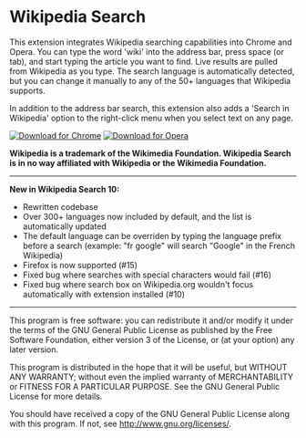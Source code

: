 Wikipedia Search
================

This extension integrates Wikipedia searching capabilities into Chrome and Opera. You can type the word 'wiki' into the address bar, press space (or tab), and start typing the article you want to find. Live results are pulled from Wikipedia as you type. The search language is automatically detected, but you can change it manually to any of the 50+ languages that Wikipedia supports.

In addition to the address bar search, this extension also adds a 'Search in Wikipedia' option to the right-click menu when you select text on any page.

[![Download for Chrome](https://corbin.io/img/chrome-button.png)](https://chrome.google.com/webstore/detail/wikipedia-search/lipakennkogpodadpikgipnogamhklmk) [![Download for Opera](https://corbin.io/img/opera-button.png)](https://addons.opera.com/en/extensions/details/wikipedia-search/)

__Wikipedia is a trademark of the Wikimedia Foundation. Wikipedia Search is in no way affiliated with Wikipedia or the Wikimedia Foundation.__

---------------------------------------------------------

__New in Wikipedia Search 10:__

* Rewritten codebase
* Over 300+ languages now included by default, and the list is automatically updated
* The default language can be overriden by typing the language prefix before a search (example: "fr google" will search "Google" in the French Wikipedia)
* Firefox is now supported (#15)
* Fixed bug where searches with special characters would fail (#16)
* Fixed bug where search box on Wikipedia.org wouldn't focus automatically with extension installed (#10)

---------------------------------------------------------

This program is free software: you can redistribute it and/or modify
it under the terms of the GNU General Public License as published by
the Free Software Foundation, either version 3 of the License, or
(at your option) any later version.

This program is distributed in the hope that it will be useful,
but WITHOUT ANY WARRANTY; without even the implied warranty of
MERCHANTABILITY or FITNESS FOR A PARTICULAR PURPOSE.  See the
GNU General Public License for more details.

You should have received a copy of the GNU General Public License
along with this program.  If not, see <http://www.gnu.org/licenses/>.